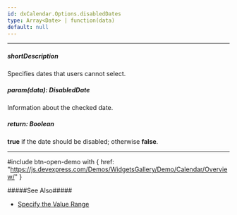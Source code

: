 ```yaml
---
id: dxCalendar.Options.disabledDates
type: Array<Date> | function(data)
default: null
---
```

---
##### shortDescription
Specifies dates that users cannot select.

##### param(data): DisabledDate
Information about the checked date.

##### return: Boolean
**true** if the date should be disabled; otherwise **false**.

---
<!-- %fullDescription% -->

#include btn-open-demo with {
    href: "https://js.devexpress.com/Demos/WidgetsGallery/Demo/Calendar/Overview/"
}

#####See Also#####
- [Specify the Value Range](/concepts/05%20UI%20Components/Calendar/12%20Specify%20the%20Value%20Range.md '/Documentation/Guide/UI_Components/Calendar/Specify_the_Value_Range/')

<!-- import * from 'api-reference\10 UI Components\dxDateBox\1 Configuration\disabledDates.md' -->